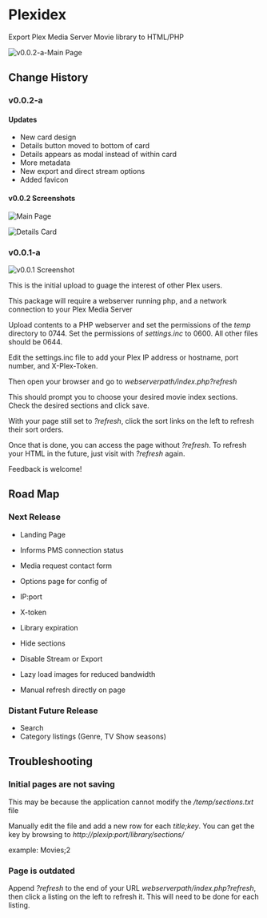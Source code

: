 # Plexidex
Export Plex Media Server Movie library to HTML/PHP

![v0.0.2-a-Main Page](http://i.imgur.com/PHOTpqG.jpg)

## Change History

### v0.0.2-a
#### Updates
* New card design
* Details button moved to bottom of card
* Details appears as modal instead of within card
* More metadata
* New export and direct stream options
* Added favicon

#### v0.0.2 Screenshots

![Main Page](http://i.imgur.com/PHOTpqG.jpg)


![Details Card](http://i.imgur.com/NYvSEVA.png)




### v0.0.1-a

![v0.0.1 Screenshot](http://i.imgur.com/6dmsB5K.jpg)

This is the initial upload to guage the interest of other Plex users.

This package will require a webserver running php, and a network connection to your Plex Media Server

Upload contents to a PHP webserver and set the permissions of the *temp* directory to 0744. Set the permissions of *settings.inc* to 0600. All other files should be 0644.

Edit the settings.inc file to add your Plex IP address or hostname, port number, and X-Plex-Token.

Then open your browser and go to *webserverpath/index.php?refresh*

This should prompt you to choose your desired movie index sections. Check the desired sections and click save.

With your page still set to *?refresh*, click the sort links on the left to refresh their sort orders.

Once that is done, you can access the page without *?refresh*. To refresh your HTML in the future, just visit with *?refresh* again.

Feedback is welcome!
## Road Map
### Next Release
 * Landing Page
  * Informs PMS connection status
  * Media request contact form
  
 * Options page for config of
  * IP:port
  * X-token
  * Library expiration
  * Hide sections
  * Disable Stream or Export
  * Lazy load images for reduced bandwidth
  * Manual refresh directly on page

### Distant Future Release
 * Search
 * Category listings (Genre, TV Show seasons)

## Troubleshooting
### Initial pages are not saving
This may be because the application cannot modify the */temp/sections.txt* file

Manually edit the file and add a new row for each *title;key*. You can get the key by browsing to *http://plexip:port/library/sections/*

example: Movies;2

### Page is outdated
Append *?refresh* to the end of your URL *webserverpath/index.php?refresh*, then click a listing on the left to refresh it.
This will need to be done for each listing.
